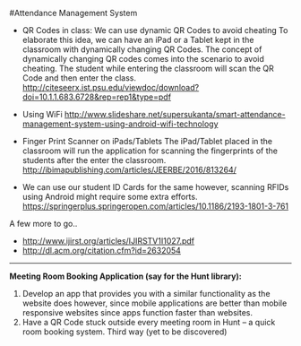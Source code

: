 #Attendance Management System

- QR Codes in class: We can use dynamic QR Codes to avoid cheating
To elaborate this idea, we can have an iPad or a Tablet kept in the classroom with dynamically changing QR Codes. The concept of dynamically changing QR codes comes into the scenario to avoid cheating. The student while entering the classroom will scan the QR Code and then enter the class. 
http://citeseerx.ist.psu.edu/viewdoc/download?doi=10.1.1.683.6728&rep=rep1&type=pdf

- Using WiFi
http://www.slideshare.net/supersukanta/smart-attendance-management-system-using-android-wifi-technology

- Finger Print Scanner on iPads/Tablets
The iPad/Tablet placed in the classroom will run the application for scanning the fingerprints of the students after the enter the classroom.
http://ibimapublishing.com/articles/JEERBE/2016/813264/

-	We can use our student ID Cards for the same however, scanning RFIDs using Android might require some extra efforts.
https://springerplus.springeropen.com/articles/10.1186/2193-1801-3-761

A few more to go..
-	http://www.ijirst.org/articles/IJIRSTV1I1027.pdf
-	http://dl.acm.org/citation.cfm?id=2632054
-------------------------------------------------------------------------------------------------------------------

**Meeting Room Booking Application (say for the Hunt library):**
1.	Develop an app that provides you with a similar functionality as the website does however, since mobile applications are better than mobile responsive websites since apps function faster than websites.
2.	Have a QR Code stuck outside every meeting room in Hunt – a quick room booking system.
Third way (yet to be discovered)

